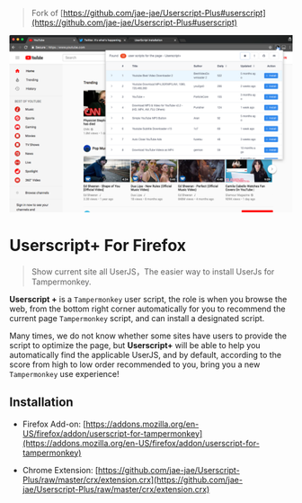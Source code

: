 <!-- ![userscript+.gif](https://cdn.rawgit.com/jae-jae/_resources/master/img/userscript+.gif) -->
> Fork of [https://github.com/jae-jae/Userscript-Plus#userscript](https://github.com/jae-jae/Userscript-Plus#userscript)

![](https://raw.githubusercontent.com/jae-jae/_resources/master/img/175033.png)

# Userscript+ For Firefox

> Show current site all UserJS，The easier way to install UserJs for Tampermonkey. 

**Userscript +** is a `Tampermonkey` user script, the role is when you browse the web, from the bottom right corner automatically for you to recommend the current page `Tampermonkey` script, and can install a designated script.

Many times, we do not know whether some sites have users to provide the script to optimize the page, but **Userscript+** will be able to help you automatically find the applicable UserJS, and by default, according to the score from high to low order recommended to you, bring you a new `Tampermonkey` use experience!

## Installation
- Firefox Add-on: [https://addons.mozilla.org/en-US/firefox/addon/userscript-for-tampermonkey](https://addons.mozilla.org/en-US/firefox/addon/userscript-for-tampermonkey)

- Chrome Extension: [https://github.com/jae-jae/Userscript-Plus/raw/master/crx/extension.crx](https://github.com/jae-jae/Userscript-Plus/raw/master/crx/extension.crx)
